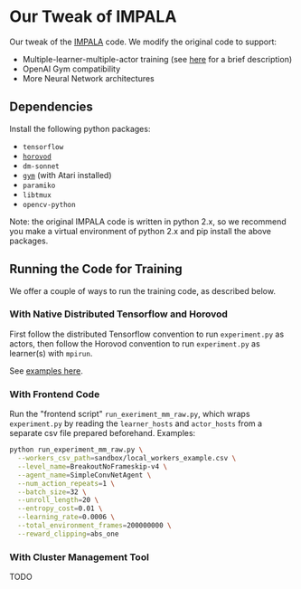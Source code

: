 # Our Tweak of IMPALA
Our tweak of the [IMPALA](https://github.com/deepmind/scalable_agent) code.
We modify the original code to support:
* Multiple-learner-multiple-actor training (see [here](sandbox/MLMA.md) for a brief description)
* OpenAI Gym compatibility
* More Neural Network architectures 



## Dependencies
Install the following python packages:
* `tensorflow`
* [`horovod`](https://github.com/uber/horovod)
* `dm-sonnet`
* [`gym`](https://github.com/openai/gym#atari) (with Atari installed)
* `paramiko`
* `libtmux`
* `opencv-python`

Note: the original IMPALA code is written in python 2.x,
so we recommend you make a virtual environment of python 2.x and pip install the
above packages.

## Running the Code for Training
We offer a couple of ways to run the training code, as described below.

### With Native Distributed Tensorflow and Horovod
First follow the distributed Tensorflow convention to run `experiment.py` as actors,
then follow the Horovod convention to run `experiment.py` as learner(s) with 
`mpirun`. 

See [examples here](sandbox/example_dtf.md).

### With Frontend Code
Run the "frontend script" `run_exeriment_mm_raw.py`,
which wraps `experiment.py` by reading the `learner_hosts` and 
`actor_hosts` from a separate csv file prepared beforehand.
Examples:
```bash
python run_experiment_mm_raw.py \
  --workers_csv_path=sandbox/local_workers_example.csv \
  --level_name=BreakoutNoFrameskip-v4 \
  --agent_name=SimpleConvNetAgent \
  --num_action_repeats=1 \
  --batch_size=32 \
  --unroll_length=20 \
  --entropy_cost=0.01 \
  --learning_rate=0.0006 \
  --total_environment_frames=200000000 \
  --reward_clipping=abs_one
```

### With Cluster Management Tool
TODO
